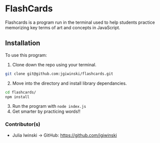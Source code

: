 # FlashCards

Flashcards is a program run in the terminal used to help students practice memorizing key terms of art and concepts in JavaScript. 

## Installation

To use this program:
1. Clone down the repo using your terminal. 
 ```bash
git clone git@github.com:jgiwinski/flashcards.git
```
2. Move into the directory and install library dependancies. 
 ```bash
cd flashcards/
npm install
```
3. Run the program with `node index.js`
4. Get smarter by practicing words!! 

### Contributor(s)
- Julia Iwinski -> GitHub: https://github.com/jgiwinski
